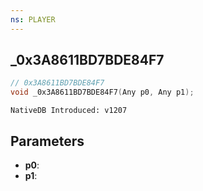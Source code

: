 ```yaml
---
ns: PLAYER
---
```

## _0x3A8611BD7BDE84F7

```c
// 0x3A8611BD7BDE84F7
void _0x3A8611BD7BDE84F7(Any p0, Any p1);
```

```
NativeDB Introduced: v1207
```

## Parameters
* **p0**:
* **p1**:
